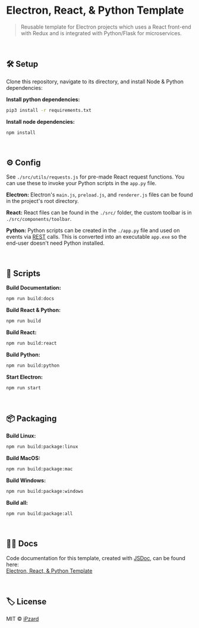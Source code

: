 # Electron, React, & Python Template
> Reusable template for Electron projects which uses a React front-end with Redux and is integrated with Python/Flask for microservices.

<br>

## 🛠️ Setup
Clone this repository, navigate to its directory, and install Node & Python dependencies:

**Install python dependencies:**
```bash
pip3 install -r requirements.txt
```

**Install node dependencies:**
```bash
npm install
```

<br>

## ⚙️ Config

See `./src/utils/requests.js` for pre-made React request functions. You can use these to invoke your Python scripts in the `app.py` file.

**Electron:** Electron's `main.js`, `preload.js`, and `renderer.js` files can be found in the project's root directory.

**React:** React files can be found in the `./src/` folder, the custom toolbar is in `./src/components/toolbar`.

**Python:** Python scripts can be created in the `./app.py` file and used on events via [REST](https://developer.mozilla.org/en-US/docs/Glossary/REST) calls. This is converted into an executable `app.exe` so the end-user doesn't need Python installed.

<br>

## 📜 Scripts

**Build Documentation:**
```bash
npm run build:docs
```

**Build React & Python:**
```bash
npm run build
```

**Build React:**
```bash
npm run build:react
```

**Build Python:**
```bash
npm run build:python
```

**Start Electron:**
```bash
npm run start
```
<br>

## 📦 Packaging

**Build Linux:**
```bash
npm run build:package:linux
```

**Build MacOS:**
```bash
npm run build:package:mac
```

**Build Windows:**
```bash
npm run build:package:windows
```

**Build all:**
```bash
npm run build:package:all
```
<br>

## 🐱‍👓 Docs
Code documentation for this template, created with [JSDoc](https://github.com/jsdoc/jsdoc), can be found here:<br>
[Electron, React, & Python Template](https://ipzard.github.io/electron-react-python-template/)

<br>

## 🏷️ License
MIT © [iPzard](https://github.com/iPzard/electron-react-python-template/blob/master/LICENSE)